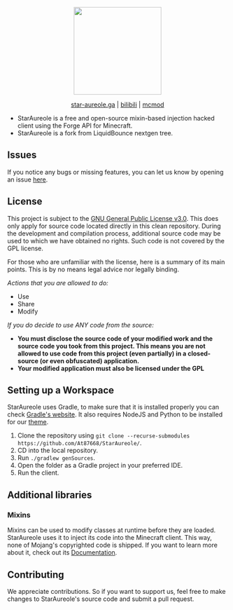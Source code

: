 <div align="center">
<p>
    <img width="200" src="https://github.com/At87668/StarAureole/Images/StarAureoleLogo.svg">
</p>

[star-aureole.ga](https://star-aureole.ga) |
[bilibili](https://space.bilibili.com/1098279072) |
[mcmod](https://center.mcmod.cn/420490/) 
</div>

- StarAureole is a free and open-source mixin-based injection hacked client using the Forge API for Minecraft. 
- StarAureole is a fork from LiquidBounce nextgen tree.

## Issues
If you notice any bugs or missing features, you can let us know by opening an issue [here](https://github.com/At87668/StarAureole/issues).

## License
This project is subject to the [GNU General Public License v3.0](https://www.gnu.org/licenses/gpl-3.0.en.html). This does only apply for source code located directly in this clean repository. During the development and compilation process, additional source code may be used to which we have obtained no rights. Such code is not covered by the GPL license.

For those who are unfamiliar with the license, here is a summary of its main points. This is by no means legal advice nor legally binding.

*Actions that you are allowed to do:*

- Use
- Share
- Modify

*If you do decide to use ANY code from the source:*

- **You must disclose the source code of your modified work and the source code you took from this project. This means you are not allowed to use code from this project (even partially) in a closed-source (or even obfuscated) application.**
- **Your modified application must also be licensed under the GPL** 

## Setting up a Workspace
StarAureole uses Gradle, to make sure that it is installed properly you can check [Gradle's website](https://gradle.org/install/). It also requires NodeJS and Python to be installed for our [theme](https://github.com/At87668/StarAureole/tree/main/src-theme).
1. Clone the repository using `git clone --recurse-submodules https://github.com/At87668/StarAureole/`.
2. CD into the local repository.
3. Run `./gradlew genSources`.
4. Open the folder as a Gradle project in your preferred IDE.
5. Run the client.

## Additional libraries
### Mixins
Mixins can be used to modify classes at runtime before they are loaded. StarAureole uses it to inject its code into the Minecraft client. This way, none of Mojang's copyrighted code is shipped. If you want to learn more about it, check out its [Documentation](https://docs.spongepowered.org/5.1.0/en/plugin/internals/mixins.html).

## Contributing
We appreciate contributions. So if you want to support us, feel free to make changes to StarAureole's source code and submit a pull request.

